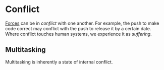 # Conflict

[Forces](forces.html) can be in _conflict_ with one another. For example, the push to make code correct may conflict with the push to release it by a certain date. Where conflict touches human systems, we experience it as _suffering_.

## Multitasking

Multitasking is inherently a state of internal conflict.